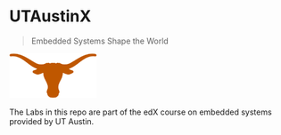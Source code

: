 # UTAustinX

> Embedded Systems Shape the World

<a href="https://github.com/UTAustinX/ut_logo.png">
<img src="ut_logo.png" alt="Texas Longhorns Logo" width="" height="80">
</a>

The Labs in this repo are part of the edX course on embedded systems provided
by UT Austin.

